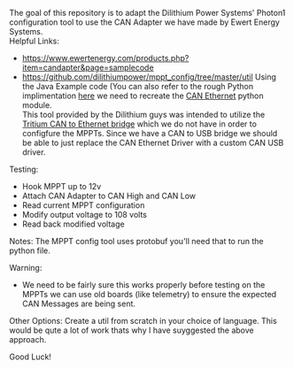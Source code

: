 The goal of this repository is to adapt the Dilithium Power Systems' Photon1 configuration tool to use the CAN Adapter we have made by Ewert Energy Systems.  
Helpful Links:
* https://www.ewertenergy.com/products.php?item=candapter&page=samplecode
* https://github.com/dilithiumpower/mppt_config/tree/master/util
Using the Java Example code (You can also refer to the rough Python implimentation [here](https://github.com/Solar-Gators/emulators/blob/master/CANAdapter/CANAdapter.py) we need to recreate the [CAN Ethernet](https://github.com/dilithiumpower/mppt_config/blob/master/util/can_ethernet.py) python module.  
This tool provided by the Dilithium guys was intended to utilize the [Tritium CAN to Ethernet bridge](https://tritiumcharging.com/product/solar-racing/) which we do not have in order to configfure the MPPTs. Since we have a CAN to USB bridge we should be able to just replace the CAN Ethernet Driver with a custom CAN USB driver.

Testing:
* Hook MPPT up to 12v
* Attach CAN Adapter to CAN High and CAN Low
* Read current MPPT configuration
* Modify output voltage to 108 volts
* Read back modified voltage

Notes:
The MPPT config tool uses protobuf you'll need that to run the python file.

Warning:
* We need to be fairly sure this works properly before testing on the MPPTs we can use old boards (like telemetry) to ensure the expected CAN Messages are being sent.

Other Options:
Create a util from scratch in your choice of language. This would be qute a lot of work thats why I have suyggested the above approach.

Good Luck!
